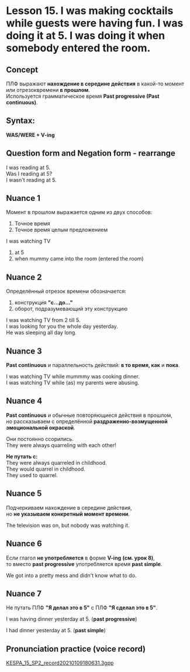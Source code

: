 # Lesson 15. I was making cocktails while guests were having fun. I was doing it at 5. I was doing it when somebody entered the room.


## Concept

ПЛФ выражают __нахождение в середине действия__ в какой-то момент или отрезоквремени **в прошлом**.  
Используется грамматическое время **Past progressive (Past continuous)**.  


## Syntax:

**WAS/WERE + V-ing**  


## Question form and Negation form - rearrange

I was reading at 5.  
Was I reading at 5?  
I wasn't reading at 5.  


## Nuance 1

Момент в прошлом выражается одним из двух способов:

1. Точное время
2. Точное время целым предложением

I was watching TV  

1. at 5
2. when mummy came into the room (entered the room)


## Nuance 2

Определённый отрезок времени обозначается:

1. конструкция **"с...до..."**
2. оборот, подразумевающий эту конструкцию

I was watching TV from 2 till 5.  
I was looking for you the whole day yesterday.  
He was sleeping all day long.  


## Nuance 3

**Past continuous** и параллельность действий: **в то время, как** и **пока**.  

I was watching TV while mummmy was cooking dinner.  
I was watching TV while (as) my parents were abusing.  


## Nuance 4

**Past continuous** и обычные повторяющиеся действия в прошлом,  
но рассказываем с определённой **раздраженно-возмущенной эмоциональной окраской**.  

Они постоянно ссорились.  
They were always quarreling with each other!  

**Не путать с:**  
They were always quarreled in childhood.  
They would quarrel in childhood.  
They used to quarrel.  


## Nuance 5

Подчеркиваем нахождение в середине действия,  
но **не указываем конкретный момент времени**.  

The television was on, but nobody was watching it.  


## Nuance 6

Если глагол **не употребляется** в форме **V-ing** **(см. урок 8)**,  
то вместо **past progressive** употребляется время **past simple**.  

We got into a pretty mess and didn't know what to do.  


## Nuance 7

Не путать ПЛФ **"Я делал это в 5"** с ПЛФ **"Я сделал это в 5"**.  

I was having dinner yesterday at 5.  (**past progressive**)  

I had dinner yesterday at 5.  (**past simple**)  


## Pronunciation practice (voice record)

[KESPA_15_SP2_record20210109180631.3gpp](https://mega.nz/file/Qw9UlQoB#TVBA5uHOIlg0tGzLVdgg37j80UWkLOQIqZFe0o3RbgQ)
